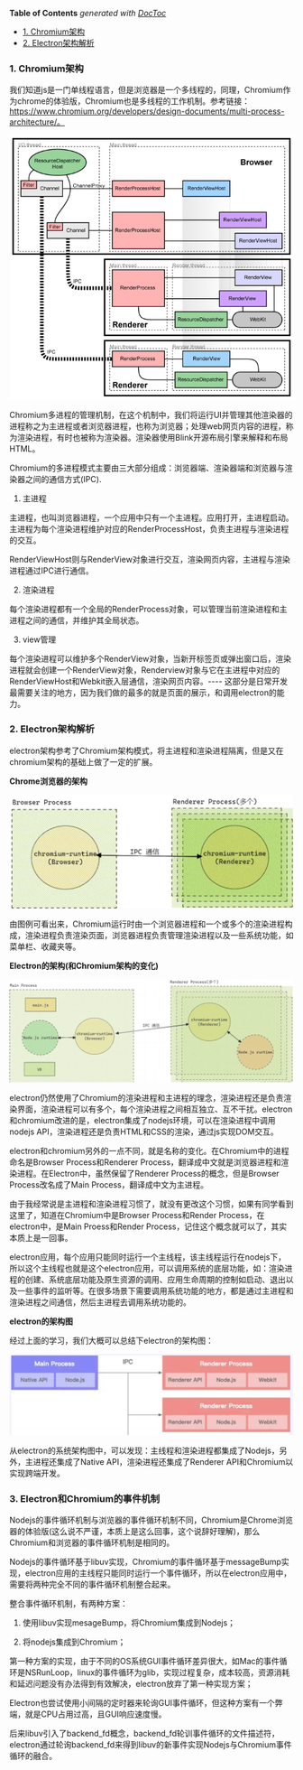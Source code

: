 <!-- START doctoc generated TOC please keep comment here to allow auto update -->
<!-- DON'T EDIT THIS SECTION, INSTEAD RE-RUN doctoc TO UPDATE -->
**Table of Contents**  *generated with [DocToc](https://github.com/thlorenz/doctoc)*

- [1. Chromium架构](#1-chromium%E6%9E%B6%E6%9E%84)
- [2. Electron架构解析](#2-electron%E6%9E%B6%E6%9E%84%E8%A7%A3%E6%9E%90)

<!-- END doctoc generated TOC please keep comment here to allow auto update -->

### 1. Chromium架构

我们知道js是一门单线程语言，但是浏览器是一个多线程的，同理，Chromium作为chrome的体验版，Chromium也是多线程的工作机制。参考链接：https://www.chromium.org/developers/design-documents/multi-process-architecture/。

![Chromium多线程工作机制](./images/i3.png)

Chromium多进程的管理机制，在这个机制中，我们将运行UI并管理其他渲染器的进程称之为主进程或者浏览器进程，也称为浏览器；处理web网页内容的进程，称为渲染进程，有时也被称为渲染器。渲染器使用Blink开源布局引擎来解释和布局HTML。

Chromium的多进程模式主要由三大部分组成：浏览器端、渲染器端和浏览器与渲染器之间的通信方式(IPC).

1. 主进程

主进程，也叫浏览器进程，一个应用中只有一个主进程。应用打开，主进程启动。主进程为每个渲染进程维护对应的RenderProcessHost，负责主进程与渲染进程的交互。

RenderViewHost则与RenderView对象进行交互，渲染网页内容，主进程与渲染进程通过IPC进行通信。

2. 渲染进程

每个渲染进程都有一个全局的RenderProcess对象，可以管理当前渲染进程和主进程之间的通信，并维护其全局状态。

3. view管理

每个渲染进程可以维护多个RenderView对象，当新开标签页或弹出窗口后，渲染进程就会创建一个RenderView对象，Renderview对象与它在主进程中对应的RenderViewHost和Webkit嵌入层通信，渲染网页内容。---- 这部分是日常开发最需要关注的地方，因为我们做的最多的就是页面的展示，和调用electron的能力。

### 2. Electron架构解析

electron架构参考了Chromium架构模式，将主进程和渲染进程隔离，但是又在chromium架构的基础上做了一定的扩展。

**Chrome浏览器的架构**

![Chrome的架构](./images/i4.png)

由图例可看出来，Chromium运行时由一个浏览器进程和一个或多个的渲染进程构成，渲染进程负责渲染页面，浏览器进程负责管理渲染进程以及一些系统功能，如菜单栏、收藏夹等。

**Electron的架构(和Chromium架构的变化)**

![electron架构组成以及和Chromium的变化](./images/i5.png)

electron仍然使用了Chromium的渲染进程和主进程的理念，渲染进程还是负责渲染界面，渲染进程可以有多个，每个渲染进程之间相互独立、互不干扰。electron和chromium改进的是，electron集成了nodejs环境，可以在渲染进程中调用nodejs API，渲染进程还是负责HTML和CSS的渲染，通过js实现DOM交互。

electron和chromium另外的一点不同，就是名称的变化。在Chromium中的进程命名是Browser Process和Renderer Process，翻译成中文就是浏览器进程和渲染进程。在Electron中，虽然保留了Renderer Process的概念，但是Browser Process改名成了Main Process，翻译成中文为主进程。

由于我经常说是主进程和渲染进程习惯了，就没有更改这个习惯，如果有同学看到这里了，知道在Chromium中是Browser Process和Render Process，在electron中，是Main Proess和Render Process，记住这个概念就可以了，其实本质上是一回事。

electron应用，每个应用只能同时运行一个主线程，该主线程运行在nodejs下，所以这个主线程也就是这个electron应用，可以调用系统的底层功能，如：渲染进程的创建、系统底层功能及原生资源的调用、应用生命周期的控制如启动、退出以及一些事件的监听等。在很多场景下需要调用系统功能的地方，都是通过主进程和渲染进程之间通信，然后主进程去调用系统功能的。

**electron的架构图**

经过上面的学习，我们大概可以总结下electron的架构图：

![electron架构图](./images/i6.png)

从electron的系统架构图中，可以发现：主线程和渲染进程都集成了Nodejs，另外，主进程还集成了Native API，渲染进程还集成了Renderer API和Chromium以实现跨端开发。


### 3. Electron和Chromium的事件机制

Nodejs的事件循环机制与浏览器的事件循环机制不同，Chromium是Chrome浏览器的体验版(这么说不严谨，本质上是这么回事，这个说辞好理解)，那么Chromium和浏览器的事件循环机制是相同的。

Nodejs的事件循环基于libuv实现，Chromium的事件循环基于messageBump实现，electron应用的主线程只能同时运行一个事件循环，所以在electron应用中，需要将两种完全不同的事件循环机制整合起来。

整合事件循环机制，有两种方案：

1. 使用libuv实现mesageBump，将Chromium集成到Nodejs；

2. 将nodejs集成到Chromium；

第一种方案的实现，由于不同的OS系统GUI事件循环差异很大，如Mac的事件循环是NSRunLoop，linux的事件循环为glib，实现过程复杂，成本较高，资源消耗和延迟问题没有办法得到有效解决，electron放弃了第一种实现方案；

Electron也尝试使用小间隔的定时器来轮询GUI事件循环，但这种方案有一个弊端，就是CPU占用过高，且GUI响应速度慢。

后来libuv引入了backend_fd概念，backend_fd轮训事件循环的文件描述符，electron通过轮询backend_fd来得到libuv的新事件实现Nodejs与Chromium事件循环的融合。